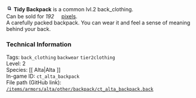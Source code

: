![ ](https://raw.githubusercontent.com/Ceterai/Enternia/main/items/armors/alta/other/backpack/icon.png) **Tidy Backpack** is a common lvl.2 back_clothing.  
Can be sold for *192* <img src="https://starbounder.org/mediawiki/images/2/21/Pixel.png" width="12" height="16"/> [pixels](https://starbounder.org/Pixel).  
A carefully packed backpack. You can wear it and feel a sense of meaning behind your back.

### Technical Information

Tags: `back_clothing` `backwear` `tier2clothing`  
Level: 2  
Species: [[ Alta|Alta ]]  
In-game ID: `ct_alta_backpack`  
File path (GitHub link): [`/items/armors/alta/other/backpack/ct_alta_backpack.back`](https://github.com/Ceterai/Enternia/blob/main/items/armors/alta/other/backpack/ct_alta_backpack.back)
